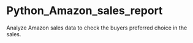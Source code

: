 # Python_Amazon_sales_report
Analyze Amazon sales data to check the buyers preferred choice in the sales.
